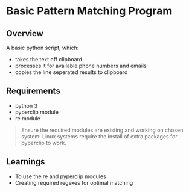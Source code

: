 # Basic Pattern Matching Program
## Overview
A basic python script, which:
- takes the text off clipboard
- processes it for available phone numbers and emails
- copies the line seperated results to clipboard

## Requirements
- python 3
- pyperclip module 
- re module
> Ensure the required modules are existing and working on chosen 
system: Linux systems require the install of extra packages for
pyperclip to work.

## Learnings
- To use the re and pyperclip modules
- Creating required regexes for optimal matching
